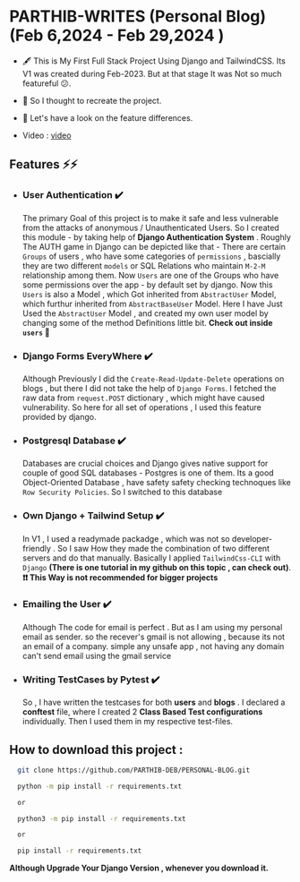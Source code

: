 # PARTHIB-WRITES (Personal Blog) (Feb 6,2024 - Feb 29,2024 )
- 🖋️ This is My First Full Stack Project Using Django and TailwindCSS. Its V1 was created during Feb-2023. But at that stage It was Not so much featureful 😕.
  
- 🌝 So I thought to recreate the project.

- 🌟 Let's have a look on the feature differences.

- Video : [video](https://drive.google.com/file/d/1xLktMmcWJxG_LZz_WccKFYuVuBQQFHHf/view?usp=sharing)
  
## Features ⚡⚡
- ### User Authentication ✔️
  The primary Goal of this project is to make it safe and less vulnerable from the attacks of anonymous / Unauthenticated Users. So I created this module - by taking help 
  of **Django Authentication System** . Roughly The AUTH game in Django can be depicted like that - There are certain ```Groups``` of users , who have some categories of       ```permissions``` , bascially they are two different ```models``` or SQL Relations who maintain ```M-2-M``` relationship among them. Now ```Users``` are one of the Groups    who have some permissions over the app - by default set by django. Now this ```Users``` is also a Model , which Got inherited from ```AbstractUser``` Model, which furthur    inherited from ```AbstractBaseUser``` Model. Here I have Just Used the ```AbstractUser``` Model , and created my own user model by changing some of the method Definitions
  little bit. **Check out inside ```users``` 📁**

- ### Django Forms EveryWhere ✔️
  Although Previously I did the ```Create-Read-Update-Delete``` operations on blogs , but there I did not take the help of ```Django Forms```. I  fetched the raw data 
  from ```request.POST``` dictionary , which might have caused vulnerability. So here for all set of operations , I used this feature provided by django.

- ### Postgresql Database ✔️
  Databases are crucial choices and Django gives native support for couple of good SQL databases - Postgres is one of them. Its a good Object-Oriented Database , have safety
  safety checking technoques like ```Row Security Policies```.  So I switched to this database

- ### Own Django + Tailwind Setup ✔️
  In V1 , I used a readymade packadge , which was not so developer-friendly . So I saw How they made the combination of two different servers and do that manually. Basically
  I applied ```TailwindCss-CLI``` with ```Django``` **(There is one tutorial in my github on this topic , can check out)**. **❗❗ This Way is not recommended for bigger projects**

- ### Emailing the User ✔️
  Although The code for email is perfect . But as I am using my personal email as sender. so the recever's gmail is not allowing , because its not an email of a company. simple any unsafe app , not having any domain can't send email using the gmail service

- ### Writing TestCases by Pytest ✔️
  So , I have written the testcases for both **users** and **blogs** . I declared a **conftest** file, where I created 2 **Class Based Test configurations** individually. Then I used them in my respective test-files.

## How to download this project :

```bash
  git clone https://github.com/PARTHIB-DEB/PERSONAL-BLOG.git
```

```bash
  python -m pip install -r requirements.txt

  or

  python3 -m pip install -r requirements.txt

  or

  pip install -r requirements.txt
```
**Although Upgrade Your Django Version , whenever you download it.**
